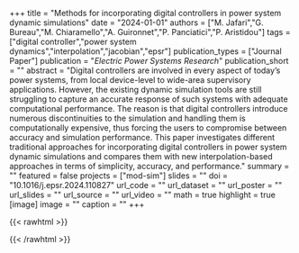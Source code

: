 +++
title = "Methods for incorporating digital controllers in power system dynamic simulations"
date = "2024-01-01"
authors = ["M. Jafari","G. Bureau","M. Chiaramello","A. Guironnet","P. Panciatici","P. Aristidou"]
tags = ["digital controller","power system dynamics","interpolation","jacobian","epsr"]
publication_types = ["Journal Paper"]
publication = "_Electric Power Systems Research_"
publication_short = ""
abstract = "Digital controllers are involved in every aspect of today’s power systems, from local device-level to wide-area supervisory applications. However, the existing dynamic simulation tools are still struggling to capture an accurate response of such systems with adequate computational performance. The reason is that digital controllers introduce numerous discontinuities to the simulation and handling them is computationally expensive, thus forcing the users to compromise between accuracy and simulation performance. This paper investigates different traditional approaches for incorporating digital controllers in power system dynamic simulations and compares them with new interpolation-based approaches in terms of simplicity, accuracy, and performance."
summary = ""
featured = false
projects = ["mod-sim"]
slides = ""
doi = "10.1016/j.epsr.2024.110827"
url_code = ""
url_dataset = ""
url_poster = ""
url_slides = ""
url_source = ""
url_video = ""
math = true
highlight = true
[image]
image = ""
caption = ""
+++

{{< rawhtml >}}
<div class='altmetric-embed' data-badge-type='donut' data-doi="10.1016/j.epsr.2024.110827"></div>
{{< /rawhtml >}}

